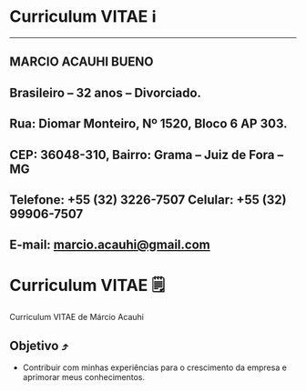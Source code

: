 # Curriculum VITAE ℹ️

---
**MARCIO ACAUHI BUENO**                                                                                   
---
Brasileiro – 32 anos – Divorciado. 
---
**Rua:** Diomar Monteiro, Nº 1520, Bloco 6 AP 303.
---
**CEP:** 36048-310, **Bairro:** Grama – Juiz de Fora – MG
---
**Telefone:** +55 (32) 3226-7507 **Celular:** +55 (32) 99906-7507
---
**E-mail:** marcio.acauhi@gmail.com
---

# Curriculum VITAE 🗒️
Curriculum VITAE de Márcio Acauhi
## Objetivo ⤴️
 - Contribuir com minhas experiências para o crescimento da empresa e aprimorar meus conhecimentos.                                  
